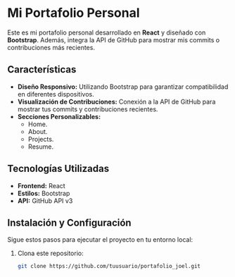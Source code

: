 # Mi Portafolio Personal

Este es mi portafolio personal desarrollado en **React** y diseñado con **Bootstrap**. Además, integra la API de GitHub para mostrar mis commits o contribuciones más recientes.

## Características

- **Diseño Responsivo:** Utilizando Bootstrap para garantizar compatibilidad en diferentes dispositivos.
- **Visualización de Contribuciones:** Conexión a la API de GitHub para mostrar tus commits y contribuciones recientes.
- **Secciones Personalizables:** 
  - Home.
  - About.
  - Projects.
  - Resume.

## Tecnologías Utilizadas

- **Frontend:** React
- **Estilos:** Bootstrap
- **API:** GitHub API v3

## Instalación y Configuración

Sigue estos pasos para ejecutar el proyecto en tu entorno local:

1. Clona este repositorio:

   ```bash
   git clone https://github.com/tuusuario/portafolio_joel.git
